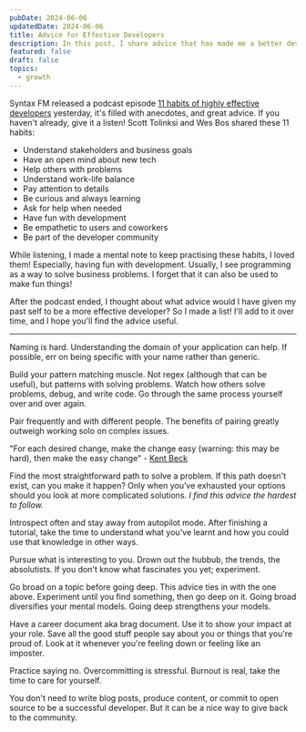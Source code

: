 ```yaml
---
pubDate: 2024-06-06
updatedDate: 2024-06-06
title: Advice for Effective Developers
description: In this post, I share advice that has made me a better developer. I was inspired to write down my thoughts after a recent SyntaxFM podcast, 11 habits of highly effective developers.
featured: false
draft: false
topics:
  - growth
---
```

Syntax FM released a podcast episode [11 habits of highly effective developers](https://syntax.fm/show/778/11-habits-of-highly-effective-developers/transcript) yesterday, it's filled with anecdotes, and great advice. If you haven't already, give it a listen! Scott Tolinksi and Wes Bos shared these 11 habits:

- Understand stakeholders and business goals
- Have an open mind about new tech
- Help others with problems
- Understand work-life balance
- Pay attention to details
- Be curious and always learning
- Ask for help when needed
- Have fun with development
- Be empathetic to users and coworkers
- Be part of the developer community

While listening, I made a mental note to keep practising these habits, I loved them! Especially, having fun with development. Usually, I see programming as a way to solve business problems. I forget that it can also be used to make fun things!

After the podcast ended, I thought about what advice would I have given my past self to be a more effective developer? So I made a list! I'll add to it over time, and I hope you'll find the advice useful.

---

Naming is hard. Understanding the domain of your application can help. If possible, err on being specific with your name rather than generic.

Build your pattern matching muscle. Not regex (although that can be useful), but patterns with solving problems. Watch how others solve problems, debug, and write code. Go through the same process yourself over and over again.

Pair frequently and with different people. The benefits of pairing greatly outweigh working solo on complex issues.

"For each desired change, make the change easy (warning: this may be hard), then make the easy change" - [Kent Beck](https://x.com/KentBeck/status/250733358307500032)

Find the most straightforward path to solve a problem. If this path doesn't exist, can you make it happen? Only when you've exhausted your options should you look at more complicated solutions. *I find this advice the hardest to follow.*

Introspect often and stay away from autopilot mode. After finishing a tutorial, take the time to understand what you've learnt and how you could use that knowledge in other ways.

Pursue what is interesting to you. Drown out the hubbub, the trends, the absolutists. If you don't know what fascinates you yet; experiment.

Go broad on a topic before going deep. This advice ties in with the one above. Experiment until you find something, then go deep on it. Going broad diversifies your mental models. Going deep strengthens your models.

Have a career document aka brag document. Use it to show your impact at your role. Save all the good stuff people say about you or things that you're proud of. Look at it whenever you're feeling down or feeling like an imposter.

Practice saying no. Overcommitting is stressful. Burnout is real, take the time to care for yourself.

You don't need to write blog posts, produce content, or commit to open source to be a successful developer. But it can be a nice way to give back to the community.



